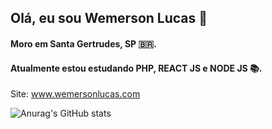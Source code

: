 ## Olá, eu sou Wemerson Lucas 👋
#### Moro em Santa Gertrudes, SP 🇧🇷.
#### Atualmente estou estudando PHP, REACT JS  e NODE JS :books:.
Site: www.wemersonlucas.com

![Anurag's GitHub stats](https://github-readme-stats.vercel.app/api?username=wemersonlucas&show_icons=true&theme=react)


